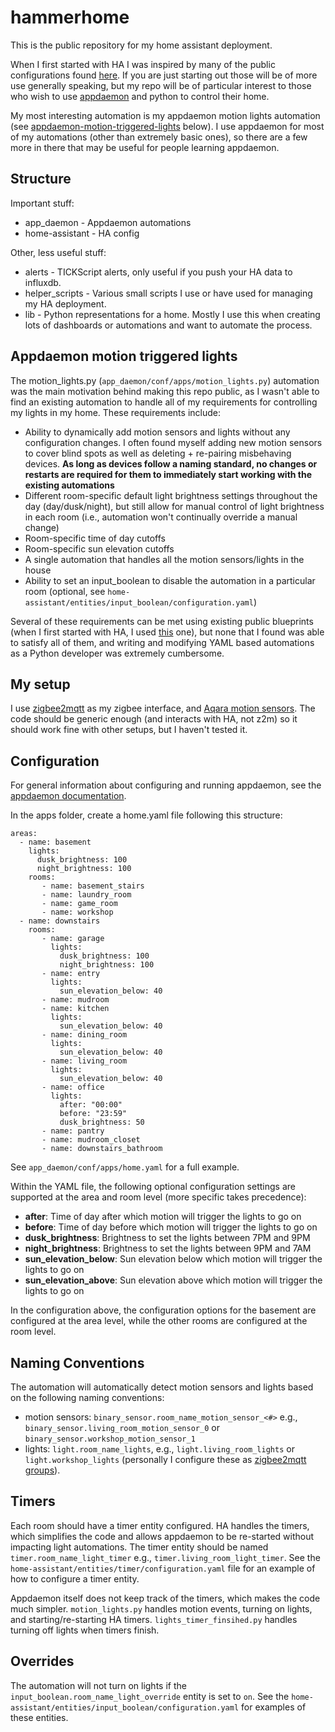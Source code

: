 # hammerhome
This is the public repository for my home assistant deployment.

When I first started with HA I was inspired by many of the public configurations found [here](https://github.com/frenck/awesome-home-assistant#public-configurations). If you are just starting out those will be of more use generally speaking, but my repo will be of particular interest to those who wish to use [appdaemon](https://appdaemon.readthedocs.io/en/latest/) and python to control their home.

My most interesting automation is my appdaemon motion lights automation (see [appdaemon-motion-triggered-lights](#appdaemon-motion-triggered-lights) below). I use appdaemon for most of my automations (other than extremely basic ones), so there are a few more in there that may be useful for people learning appdaemon.

## Structure
Important stuff:
- app_daemon - Appdaemon automations
- home-assistant - HA config

Other, less useful stuff:
- alerts - TICKScript alerts, only useful if you push your HA data to influxdb.
- helper_scripts - Various small scripts I use or have used for managing my HA deployment.
- lib - Python representations for a home. Mostly I use this when creating lots of dashboards or automations and want to automate the process.

## Appdaemon motion triggered lights
The motion_lights.py (`app_daemon/conf/apps/motion_lights.py`) automation was the main motivation behind making this repo public, as I wasn't able to find an existing automation to handle all of my requirements for controlling my lights in my home. These requirements include:

- Ability to dynamically add motion sensors and lights without any configuration changes. I often found myself adding new motion sensors to cover blind spots as well as deleting + re-pairing misbehaving devices. **As long as devices follow a naming standard, no changes or restarts are required for them to immediately start working with the existing automations**
- Different room-specific default light brightness settings throughout the day (day/dusk/night), but still allow for manual control of light brightness in each room (i.e., automation won't continually override a manual change)
- Room-specific time of day cutoffs
- Room-specific sun elevation cutoffs
- A single automation that handles all the motion sensors/lights in the house
- Ability to set an input_boolean to disable the automation in a particular room (optional, see `home-assistant/entities/input_boolean/configuration.yaml`)

Several of these requirements can be met using existing public blueprints (when I first started with HA, I used [this](https://community.home-assistant.io/t/turn-on-light-switch-scene-script-or-group-based-on-motion-illuminance-sun-more-conditions/257085) one), but none that I found was able to satisfy all of them, and writing and modifying YAML based automations as a Python developer was extremely cumbersome.

## My setup
I use [zigbee2mqtt](https://www.zigbee2mqtt.io/) as my zigbee interface, and [Aqara motion sensors](https://www.zigbee2mqtt.io/devices/RTCGQ11LM.html#xiaomi-rtcgq11lm). The code should be generic enough (and interacts with HA, not z2m) so it should work fine with other setups, but I haven't tested it.


## Configuration
For general information about configuring and running appdaemon, see the [appdaemon documentation](https://appdaemon.readthedocs.io/en/latest/).

In the apps folder, create a home.yaml file following this structure:

```
areas:
  - name: basement
    lights:
      dusk_brightness: 100
      night_brightness: 100
    rooms:
       - name: basement_stairs
       - name: laundry_room
       - name: game_room
       - name: workshop
  - name: downstairs
    rooms:
       - name: garage
         lights:
           dusk_brightness: 100
           night_brightness: 100
       - name: entry
         lights:
           sun_elevation_below: 40
       - name: mudroom
       - name: kitchen
         lights:
           sun_elevation_below: 40
       - name: dining_room
         lights:
           sun_elevation_below: 40
       - name: living_room
         lights:
           sun_elevation_below: 40
       - name: office
         lights:
           after: "00:00"
           before: "23:59"
           dusk_brightness: 50
       - name: pantry
       - name: mudroom_closet
       - name: downstairs_bathroom
```

See `app_daemon/conf/apps/home.yaml` for a full example.

Within the YAML file, the following optional configuration settings are supported at the area and room level (more specific takes precedence):
- **after**: Time of day after which motion will trigger the lights to go on
- **before**: Time of day before which motion will trigger the lights to go on
- **dusk_brightness**: Brightness to set the lights between 7PM and 9PM
- **night_brightness**: Brightness to set the lights between 9PM and 7AM
- **sun_elevation_below**: Sun elevation below which motion will trigger the lights to go on
- **sun_elevation_above**: Sun elevation above which motion will trigger the lights to go on

In the configuration above, the configuration options for the basement are configured at the area level, while the other rooms are configured at the room level.

## Naming Conventions
The automation will automatically detect motion sensors and lights based on the following naming conventions:
- motion sensors: `binary_sensor.room_name_motion_sensor_<#>` e.g., `binary_sensor.living_room_motion_sensor_0` or `binary_sensor.workshop_motion_sensor_1`
- lights: `light.room_name_lights`, e.g., `light.living_room_lights` or `light.workshop_lights` (personally I configure these as [zigbee2mqtt groups](https://www.zigbee2mqtt.io/guide/usage/groups.html)).

## Timers
Each room should have a timer entity configured. HA handles the timers, which simplifies the code and allows appdaemon to be re-started without impacting light automations. The timer entity should be named `timer.room_name_light_timer` e.g., `timer.living_room_light_timer`. See the `home-assistant/entities/timer/configuration.yaml` file for an example of how to configure a timer entity.

Appdaemon itself does not keep track of the timers, which makes the code much simpler. `motion_lights.py` handles motion events, turning on lights, and starting/re-starting HA timers. `lights_timer_finsihed.py` handles turning off lights when timers finish.

## Overrides
The automation will not turn on lights if the `input_boolean.room_name_light_override` entity is set to `on`. See the `home-assistant/entities/input_boolean/configuration.yaml` for examples of these entities.

